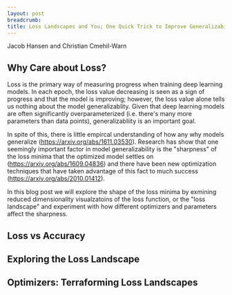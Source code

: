```yaml
---
layout: post
breadcrumb:
title: Loss Landscapes and You; One Quick Trick to Improve Generalizability
---
```

Jacob Hansen and Christian Cmehil-Warn

## Why Care about Loss?

Loss is the primary way of measuring progress when training deep learning models. In each epoch, the loss value decreasing is seen as a sign of progress and that the model is improving; however, the loss value alone tells us nothing about the model generalizablity. Given that deep learning models are often significantly overparameterized (i.e. there's many more parameters than data points), generalizabliity is an important goal. 

In spite of this, there is little empircal understanding of how any why models generalize (https://arxiv.org/abs/1611.03530). Research has show that one seemingly important factor in model generalizability is the "sharpness" of the loss minima that the optimized model settles on (https://arxiv.org/abs/1609.04836) and there have been new optimization techniques that have taken advantage of this fact to much success (https://arxiv.org/abs/2010.01412). 

In this blog post we will explore the shape of the loss minima by exmining reduced dimensionality visualzatoins of the loss function, or the "loss landscape" and experiment with how different optimizers and parameters affect the sharpness.  

## Loss vs Accuracy



## Exploring the Loss Landscape


## Optimizers: Terraforming Loss Landscapes

